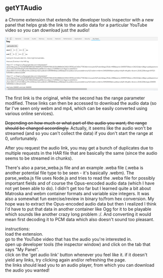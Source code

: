 ## getYTAudio
    
a Chrome extension that extends the developer tools inspector with a new panel that helps grab the link to the audio data for a particular YouTube video so you can download just the audio!    
    
![current look of the extension](screenshot.png "current look")    
    
The first link is the original, while the second has the range parameter modified. These links can then be accessed to download the audio data (so far I've seen only webm and mp4, which can be easily converted using various online services).    
    
~~Depending on how much or what part of the audio you want, the range should be changed accordingly.~~ Actually, it seems like the audio won't be streamed (and so you can't collect the data) if you don't start the range at 0, unfortunately.    
    
After you request the audio link, you may get a bunch of duplicates due to multiple requests in the HAR file that are basically the same (since the audio seems to be streamed in chunks).    
    
There's also a parse_weba.js file and an example .weba file (.weba is another potential file type to be seen - it's basically .webm). The parse_weba.js file uses Node.js and tries to read the .weba file for possibly important fields and of course the Opus-encoded audio data (which I have not yet been able to do). I didn't get too far but I learned quite a bit about Matroska and webm container formats and variable size integers. It was also a somewhat fun exercise/review in binary to/from hex conversion. My hope was to extract the Opus-encoded audio data but then I realized I think I'd have to put that data in another container like Ogg for it to be playable which sounds like another crazy long problem :/. And converting it would mean first decoding it to PCM data which also doesn't sound too pleasant.    
    
    
instructions:    
load the extension.    
go to the YouTube video that has the audio you're interested in.    
open up developer tools (the inspector window) and click on the tab that says "My Panel".    
click on the 'get audio link' button whenever you feel like it. if it doesn't yield any links, try clicking again and/or refreshing the page.    
the links should lead you to an audio player, from which you can download the audio you wanted!       
